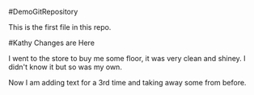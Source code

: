 #DemoGitRepository

This is the first file in this repo.

#Kathy Changes are Here

I went to the store to buy me some floor, it was very clean 
and shiney. I didn't know it but so was my own.


Now I am adding text for a 3rd time and taking away some from before. 
